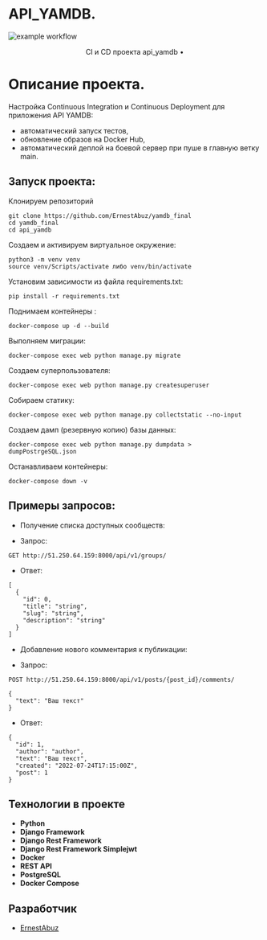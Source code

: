 # API_YAMDB. 
![example workflow](https://github.com/ErnestAbuz/yamdb_final/actions/workflows/yamdb_workflow.yml/badge.svg)

<p align="center">
  <a>CI и CD проекта api_yamdb</a> •
</p>

# Описание проекта.
Настройка Continuous Integration и Continuous Deployment для приложения API YAMDB:
- автоматический запуск тестов,
- обновление образов на Docker Hub,
- автоматический деплой на боевой сервер при пуше в главную ветку main.

## Запуск проекта:

Клонируем репозиторий
```
git clone https://github.com/ErnestAbuz/yamdb_final
cd yamdb_final
cd api_yamdb
```
Cоздаем и активируем виртуальное окружение:
```
python3 -m venv venv
source venv/Scripts/activate либо venv/bin/activate
```
Установим зависимости из файла requirements.txt:
```
pip install -r requirements.txt
```
Поднимаем контейнеры :
```
docker-compose up -d --build
```
Выполняем миграции:
```
docker-compose exec web python manage.py migrate
```
Создаем суперпользователя:
```
docker-compose exec web python manage.py createsuperuser
```
Собираем статику:
```
docker-compose exec web python manage.py collectstatic --no-input
```
Создаем дамп (резервную копию) базы данных:
```
docker-compose exec web python manage.py dumpdata > dumpPostrgeSQL.json
```
Останавливаем контейнеры:
```
docker-compose down -v
```

## Примеры запросов:

- Получение списка доступных сообществ:

- Запрос:
```
GET http://51.250.64.159:8000/api/v1/groups/
```

- Ответ:
```
[
  {
    "id": 0,
    "title": "string",
    "slug": "string",
    "description": "string"
  }
]
```

- Добавление нового комментария к публикации:

- Запрос:
```
POST http://51.250.64.159:8000/api/v1/posts/{post_id}/comments/
```

```
{
  "text": "Ваш текст"
}
```

- Ответ:
```
{
  "id": 1,
  "author": "author",
  "text": "Ваш текст",
  "created": "2022-07-24T17:15:00Z",
  "post": 1
}
```

## Технологии в проекте
- **Python**
- **Django Framework**
- **Django Rest Framework**
- **Django Rest Framework Simplejwt**
- **Docker**
- **REST API**
- **PostgreSQL**
- **Docker Compose**

## Разработчик
* [ErnestAbuz](https://github.com/ErnestAbuz)